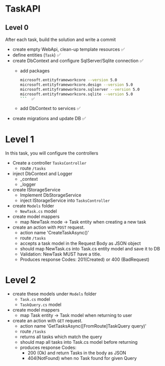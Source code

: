 # TaskAPI
## Level 0

After each task, build the solution and write a commit

- create empty WebApi, clean-up template resources ✅
- define entities (`Task`) ✅
- create DbContext and configure SqlServer/Sqlite connection ✅
    - add packages
        
        ```bash
        microsoft.entityframeworkcore --version 5.0
        microsoft.entityframeworkcore.design --version 5.0
        microsoft.entityframeworkcore.sqlserver --version 5.0
        microsoft.entityframeworkcore.sqlite --version 5.0
        ```  ✅
        
    - add DbContext to services  ✅
- create migrations and update DB  ✅

# Level 1

In this task, you will configure the controllers

- Create a controller `TasksController`
    - route `/tasks`
- inject DbContext and Logger
    - _context
    - _logger
- create IStorageService
    - Implement DbStorageService
    - inject IStorageService into `TasksController`
- create `Models` folder
    - `NewTask.cs` model
- create model mappers
    - map NewTask mode → Task entity when creating a new task
- create an action with `POST` request.
    - action name 'CreateTaskAsync()'
    - route `/tasks`
    - accepts a task model in the Request Body as JSON object
    - should map NewTask.cs into Task.cs entity model and save it to DB
    - Validation: NewTask MUST have a title.
    - Produces response Codes: 201(Created) or 400 (BadRequest)

# Level 2

- create these models under `Models` folder
    - `Task.cs` model
    - `TaskQuery.cs` model
- create model mappers
    - map Task entity → Task model when returning to user
- create an action with `GET` request.
    - action name 'GetTasksAsync([FromRoute]TaskQuery query)'
    - route `/tasks`
    - returns all tasks which match the query
    - should map all tasks into Task.cs model before returning
    - produces response Codes:
        - 200 (Ok) and return Tasks in the body as JSON
        - 404(NotFound) when no Task found for given Query
